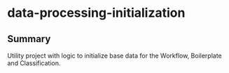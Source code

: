 # data-processing-initialization

## Summary

Utility project with logic to initialize base data for the Workflow, Boilerplate and Classification.
